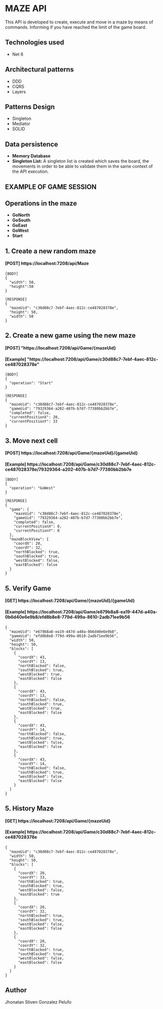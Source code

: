 # MAZE API

This API is developed to create, execute and move in a maze by means of commands. Informing if you have reached the limit of the game board.


## Technologies used
* Net 6

## Architectural patterns
* DDD
* CQRS
* Layers

## Patterns Design
* Singleton
* Mediator
* SOLID

## Data persistence
* **Memory Database**
* **Singleton List:** A singleton list is created which saves the board, the movements in order to be able to validate them in the same context of the API execution.




## EXAMPLE OF GAME SESSION

## Operations in the maze

* **GoNorth**
* **GoSouth**
* **GoEast**
* **GoWest**
* **Start**

## 1. Create a new random maze
#### [POST] https://localhost:7208/api/Maze

```
[BODY] 
{
  "width": 50,
  "height":50
}
```
```
[RESPONSE]
{
  "mazeUid": "c30d88c7-7ebf-4aec-812c-ce487028378e",
  "height": 50,
  "width": 50
}
```

## 2. Create a new game using the new maze
#### [POST]  "https://localhost:7208/api/Game/{mazeUid}
#### [Example]  "https://localhost:7208/api/Game/c30d88c7-7ebf-4aec-812c-ce487028378e"

```
[BODY] 
{
  "operation": "Start"
}
```
```
[RESPONSE]
{
  "mazeUid": "c30d88c7-7ebf-4aec-812c-ce487028378e",
  "gameUid": "79329364-a202-407b-b7d7-77380bb2bb7e",
  "completed": false,
  "currentPositionX": 20,
  "currentPositionY": 33
}
```

## 3. Move next cell
#### [POST]  https://localhost:7208/api/Game/{mazeUid}/{gameUid}
#### [Example] https://localhost:7208/api/Game/c30d88c7-7ebf-4aec-812c-ce487028378e/79329364-a202-407b-b7d7-77380bb2bb7e

```
[BODY] 
{
  "operation": "GoWest"
}
```
```
[RESPONSE]
{
  "game": {
    "mazeUid": "c30d88c7-7ebf-4aec-812c-ce487028378e",
    "gameUid": "79329364-a202-407b-b7d7-77380bb2bb7e",
    "completed": false,
    "currentPositionX": 0,
    "currentPositionY": 0
  },
  "mazeBlockView": {
    "coordX": 20,
    "coordY": 32,
    "northBlocked": true,
    "southBlocked": true,
    "westBlocked": false,
    "eastBlocked": false
  }
}
```



## 5. Verify Game
#### [GET]  https://localhost:7208/api/Game/{mazeUid}/{gameUid}
#### [Example] https://localhost:7208/api/Game/e679b8a8-ea19-447d-a40a-0b6d40e6e9b8/efd8b8e8-779d-499a-8610-2adb71ee9b56

```
{
  "mazeUid": "e679b8a8-ea19-447d-a40a-0b6d40e6e9b8",
  "gameUid": "efd8b8e8-779d-499a-8610-2adb71ee9b56",
  "width": 50,
  "height": 50,
  "blocks": [
    {
      "coordX": 43,
      "coordY": 13,
      "northBlocked": false,
      "southBlocked": true,
      "westBlocked": true,
      "eastBlocked": false
    },
    {
      "coordX": 43,
      "coordY": 13,
      "northBlocked": false,
      "southBlocked": true,
      "westBlocked": true,
      "eastBlocked": false
    },
    {
      "coordX": 43,
      "coordY": 14,
      "northBlocked": false,
      "southBlocked": true,
      "westBlocked": false,
      "eastBlocked": false
    },
    {
      "coordX": 43,
      "coordY": 14,
      "northBlocked": false,
      "southBlocked": true,
      "westBlocked": false,
      "eastBlocked": false
    }
  ]
}
```


## 5. History Maze
#### [GET]  https://localhost:7208/api/Game/{mazeUid}
#### [Example] https://localhost:7208/api/Game/c30d88c7-7ebf-4aec-812c-ce487028378e

```
{
  "mazeUid": "c30d88c7-7ebf-4aec-812c-ce487028378e",
  "width": 50,
  "height": 50,
  "blocks": [
    {
      "coordX": 20,
      "coordY": 33,
      "northBlocked": true,
      "southBlocked": true,
      "westBlocked": false,
      "eastBlocked": true
    },
    {
      "coordX": 20,
      "coordY": 32,
      "northBlocked": true,
      "southBlocked": true,
      "westBlocked": false,
      "eastBlocked": false
    },
    {
      "coordX": 20,
      "coordY": 32,
      "northBlocked": true,
      "southBlocked": true,
      "westBlocked": false,
      "eastBlocked": false
    }
  ]
}
```


## Author

Jhonatan Stiven Gonzalez Pelufo

